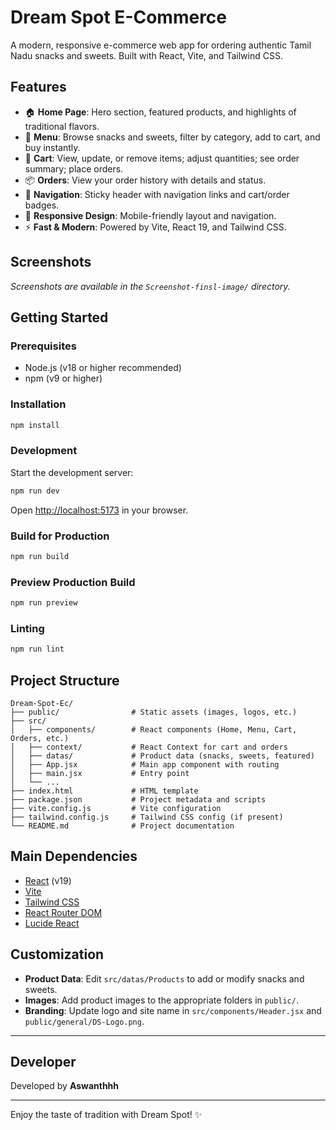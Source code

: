 # Dream Spot E-Commerce

A modern, responsive e-commerce web app for ordering authentic Tamil Nadu snacks and sweets. Built with React, Vite, and Tailwind CSS.

## Features

- 🏠 **Home Page**: Hero section, featured products, and highlights of traditional flavors.
- 🍲 **Menu**: Browse snacks and sweets, filter by category, add to cart, and buy instantly.
- 🛒 **Cart**: View, update, or remove items; adjust quantities; see order summary; place orders.
- 📦 **Orders**: View your order history with details and status.
- 🧭 **Navigation**: Sticky header with navigation links and cart/order badges.
- 📱 **Responsive Design**: Mobile-friendly layout and navigation.
- ⚡ **Fast & Modern**: Powered by Vite, React 19, and Tailwind CSS.

## Screenshots

_Screenshots are available in the `Screenshot-finsl-image/` directory._

## Getting Started

### Prerequisites
- Node.js (v18 or higher recommended)
- npm (v9 or higher)

### Installation

```bash
npm install
```

### Development

Start the development server:

```bash
npm run dev
```

Open [http://localhost:5173](http://localhost:5173) in your browser.

### Build for Production

```bash
npm run build
```

### Preview Production Build

```bash
npm run preview
```

### Linting

```bash
npm run lint
```

## Project Structure

```
Dream-Spot-Ec/
├── public/                # Static assets (images, logos, etc.)
├── src/
│   ├── components/        # React components (Home, Menu, Cart, Orders, etc.)
│   ├── context/           # React Context for cart and orders
│   ├── datas/             # Product data (snacks, sweets, featured)
│   ├── App.jsx            # Main app component with routing
│   ├── main.jsx           # Entry point
│   └── ...
├── index.html             # HTML template
├── package.json           # Project metadata and scripts
├── vite.config.js         # Vite configuration
├── tailwind.config.js     # Tailwind CSS config (if present)
└── README.md              # Project documentation
```

## Main Dependencies
- [React](https://react.dev/) (v19)
- [Vite](https://vitejs.dev/)
- [Tailwind CSS](https://tailwindcss.com/)
- [React Router DOM](https://reactrouter.com/)
- [Lucide React](https://lucide.dev/icons/)

## Customization
- **Product Data**: Edit `src/datas/Products` to add or modify snacks and sweets.
- **Images**: Add product images to the appropriate folders in `public/`.
- **Branding**: Update logo and site name in `src/components/Header.jsx` and `public/general/DS-Logo.png`.


---

## Developer

Developed by **Aswanthhh**

---

Enjoy the taste of tradition with Dream Spot! ✨
